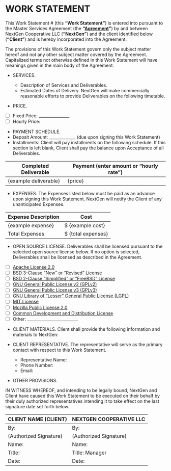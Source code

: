 # WORK STATEMENT

This Work Statement # (this **“Work Statement”**) is entered into pursuant to the Master Services Agreement (the **“[Agreement](https://github.com/NextGen-Coop/agreements/blob/main/services-agreement.md)”**) by and between NextGen Cooperative LLC (**“NextGen”**) and the client identified below (**“Client”**) and is hereby incorporated into the Agreement. 

The provisions of this Work Statement govern only the subject matter hereof and not any other subject matter covered by the Agreement. Capitalized terms not otherwise defined in this Work Statement will have meanings given in the main body of the Agreement.

* SERVICES.
  * Description of Services and Deliverables.
  *	Estimated Dates of Delivery. NextGen will make commercially reasonable efforts to provide Deliverables on the following timetable.

*	PRICE.
  - [ ] Fixed Price: _______________
  - [ ] Hourly Price:

*	PAYMENT SCHEDULE.
  * Deposit Amount: _____________ (due upon signing this Work Statement)
  * Installments: Client will pay installments on the following schedule. If this section is left blank, Client shall pay the balance upon Acceptance of all Deliverables.  

Completed Deliverable | Payment (enter amount or “hourly rate”)
--------------------- | ---------------------------------------
{example deliverable} | {price}

*	EXPENSES. The Expenses listed below must be paid as an advance upon signing this Work Statement. NextGen will notify the Client of any unanticipated Expenses.

Expense Description | Cost
------------------- | ----
{example expense}   | $ {example cost}    
Total Expenses      | $ {total expenses}

* OPEN SOURCE LICENSE. Deliverables shall be licensed pursuant to the selected open source license below. If no option is selected, Deliverables shall be licensed as described in the Agreement. 
- [ ] [Apache License 2.0](https://choosealicense.com/licenses/apache-2.0/)
- [ ] [BSD 3-Clause “New” or “Revised” License](https://choosealicense.com/licenses/bsd-3-clause/)
- [ ] [BSD 2-Clause “Simplified” or “FreeBSD” License](https://choosealicense.com/licenses/bsd-2-clause/)
- [ ] [GNU General Public License v2 (GPLv2)](https://opensource.org/licenses/gpl-2.0.php) 
- [ ] [GNU General Public License v3 (GPLv3)](https://choosealicense.com/licenses/gpl-3.0/)
- [ ] [GNU Library of “Lesser” General Public License (LGPL)](https://choosealicense.com/licenses/lgpl-3.0/)
- [ ] [MIT License](https://choosealicense.com/licenses/mit/)
- [ ] [Mozilla Public License 2.0](https://choosealicense.com/licenses/mpl-2.0/)
- [ ] [Common Development and Distribution License](https://opensource.org/licenses/CDDL-1.0)
- [ ] Other: _________________________

* CLIENT MATERIALS. Client shall provide the following information and materials to NextGen:

* CLIENT REPRESENTATIVE. The representative will serve as the primary contact with respect to this Work Statement.
  * Representative Name:
  * Phone Number:
  * Email:

* OTHER PROVISIONS.

IN WITNESS WHEREOF, and intending to be legally bound, NextGen and Client have caused this Work Statement to be executed on their behalf by their duly authorized representatives intending it to take effect on the last signature date set forth below. 

CLIENT NAME (CLIENT) | NEXTGEN COOPERATIVE LLC
-------------------- | -----------------------
By:                  | By:
(Authorized Signature) | (Authorized Signature)
Name:                | Name:
Title:               | Title: Manager 
Date:                | Date:
